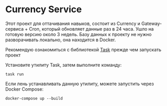 # Currency Service

Этот проект для оттачивания навыков, состоит из Currency и Gateway-сервиса + Cron, 
который обновляет данные раз в 24 часа. Ушло на готовую версию около 3 недель.  Базу данных к проекту не нужно
разворачивать локально, она находится в Docker. 

Рекомендую ознакомиться с библиотекой [Task](https://taskfile.dev/) прежде чем запускать проект 

Установите утилиту Task, затем выполните команду:

```plaintext
task run   
```

Если лень устанавливать данную утилиту, можете запустить через Docker Compose:

```plaintext
docker-compose up --build
```


